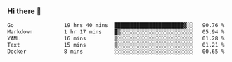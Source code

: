 ### Hi there 👋

<!--
**yeya24/yeya24** is a ✨ _special_ ✨ repository because its `README.md` (this file) appears on your GitHub profile.

Here are some ideas to get you started:

- 🔭 I’m currently working on ...
- 🌱 I’m currently learning ...
- 👯 I’m looking to collaborate on ...
- 🤔 I’m looking for help with ...
- 💬 Ask me about ...
- 📫 How to reach me: ...
- 😄 Pronouns: ...
- ⚡ Fun fact: ...
-->

<!--START_SECTION:waka-->

```txt
Go                19 hrs 40 mins  ██████████████████████▓░░   90.76 %
Markdown          1 hr 17 mins    █▒░░░░░░░░░░░░░░░░░░░░░░░   05.94 %
YAML              16 mins         ▒░░░░░░░░░░░░░░░░░░░░░░░░   01.28 %
Text              15 mins         ▒░░░░░░░░░░░░░░░░░░░░░░░░   01.21 %
Docker            8 mins          ░░░░░░░░░░░░░░░░░░░░░░░░░   00.65 %
```

<!--END_SECTION:waka-->
